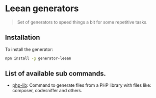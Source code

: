 # Leean generators

> Set of generators to speed things a bit for some repetitive tasks.

## Installation

To install the generator:

```bash
npm install -g generator-leean
```

## List of available sub commands.

- [php-lib](https://github.com/moxie-leean/generators/tree/master/generators/php-lib): Command to generate files from a PHP library with files like: composer, codesniffer and others.
